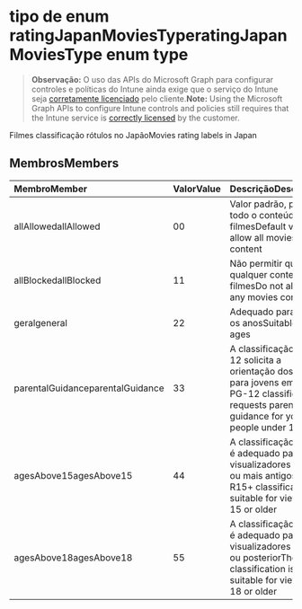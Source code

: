 # <a name="ratingjapanmoviestype-enum-type"></a><span data-ttu-id="4dc9e-101">tipo de enum ratingJapanMoviesType</span><span class="sxs-lookup"><span data-stu-id="4dc9e-101">ratingJapanMoviesType enum type</span></span>

> <span data-ttu-id="4dc9e-102">**Observação:** O uso das APIs do Microsoft Graph para configurar controles e políticas do Intune ainda exige que o serviço do Intune seja [corretamente licenciado](https://go.microsoft.com/fwlink/?linkid=839381) pelo cliente.</span><span class="sxs-lookup"><span data-stu-id="4dc9e-102">**Note:** Using the Microsoft Graph APIs to configure Intune controls and policies still requires that the Intune service is [correctly licensed](https://go.microsoft.com/fwlink/?linkid=839381) by the customer.</span></span>

<span data-ttu-id="4dc9e-103">Filmes classificação rótulos no Japão</span><span class="sxs-lookup"><span data-stu-id="4dc9e-103">Movies rating labels in Japan</span></span>
## <a name="members"></a><span data-ttu-id="4dc9e-104">Membros</span><span class="sxs-lookup"><span data-stu-id="4dc9e-104">Members</span></span>
|<span data-ttu-id="4dc9e-105">Membro</span><span class="sxs-lookup"><span data-stu-id="4dc9e-105">Member</span></span>|<span data-ttu-id="4dc9e-106">Valor</span><span class="sxs-lookup"><span data-stu-id="4dc9e-106">Value</span></span>|<span data-ttu-id="4dc9e-107">Descrição</span><span class="sxs-lookup"><span data-stu-id="4dc9e-107">Description</span></span>|
|:---|:---|:---|
|<span data-ttu-id="4dc9e-108">allAllowed</span><span class="sxs-lookup"><span data-stu-id="4dc9e-108">allAllowed</span></span>|<span data-ttu-id="4dc9e-109">0</span><span class="sxs-lookup"><span data-stu-id="4dc9e-109">0</span></span>|<span data-ttu-id="4dc9e-110">Valor padrão, permitir todo o conteúdo de filmes</span><span class="sxs-lookup"><span data-stu-id="4dc9e-110">Default value, allow all movies content</span></span>|
|<span data-ttu-id="4dc9e-111">allBlocked</span><span class="sxs-lookup"><span data-stu-id="4dc9e-111">allBlocked</span></span>|<span data-ttu-id="4dc9e-112">1</span><span class="sxs-lookup"><span data-stu-id="4dc9e-112">1</span></span>|<span data-ttu-id="4dc9e-113">Não permitir que qualquer conteúdo filmes</span><span class="sxs-lookup"><span data-stu-id="4dc9e-113">Do not allow any movies content</span></span>|
|<span data-ttu-id="4dc9e-114">geral</span><span class="sxs-lookup"><span data-stu-id="4dc9e-114">general</span></span>|<span data-ttu-id="4dc9e-115">2</span><span class="sxs-lookup"><span data-stu-id="4dc9e-115">2</span></span>|<span data-ttu-id="4dc9e-116">Adequado para todos os anos</span><span class="sxs-lookup"><span data-stu-id="4dc9e-116">Suitable for all ages</span></span>|
|<span data-ttu-id="4dc9e-117">parentalGuidance</span><span class="sxs-lookup"><span data-stu-id="4dc9e-117">parentalGuidance</span></span>|<span data-ttu-id="4dc9e-118">3</span><span class="sxs-lookup"><span data-stu-id="4dc9e-118">3</span></span>|<span data-ttu-id="4dc9e-119">A classificação PG-12 solicita a orientação dos pais para jovens em 12</span><span class="sxs-lookup"><span data-stu-id="4dc9e-119">The PG-12 classification requests parental guidance for young people under 12</span></span>|
|<span data-ttu-id="4dc9e-120">agesAbove15</span><span class="sxs-lookup"><span data-stu-id="4dc9e-120">agesAbove15</span></span>|<span data-ttu-id="4dc9e-121">4</span><span class="sxs-lookup"><span data-stu-id="4dc9e-121">4</span></span>|<span data-ttu-id="4dc9e-122">A classificação R15 + é adequado para os visualizadores de 15 ou mais antigos</span><span class="sxs-lookup"><span data-stu-id="4dc9e-122">The R15+ classification is suitable for viewers of 15 or older</span></span>|
|<span data-ttu-id="4dc9e-123">agesAbove18</span><span class="sxs-lookup"><span data-stu-id="4dc9e-123">agesAbove18</span></span>|<span data-ttu-id="4dc9e-124">5</span><span class="sxs-lookup"><span data-stu-id="4dc9e-124">5</span></span>|<span data-ttu-id="4dc9e-125">A classificação R18 + é adequado para os visualizadores de 18 ou posterior</span><span class="sxs-lookup"><span data-stu-id="4dc9e-125">The R18+ classification is suitable for viewers of 18 or older</span></span>|



